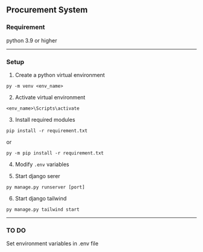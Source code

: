 ## Procurement System

### Requirement
 python 3.9 or higher

-----------

### Setup
1. Create a python virtual environment
```
py -m venv <env_name>
```
2. Activate virtual environment
```
<env_name>\Scripts\activate
```
3. Install required modules
```
pip install -r requirement.txt
```

or

```
py -m pip install -r requirement.txt
```

4. Modify `.env` variables

5. Start django serer
```
py manage.py runserver [port]
```

6. Start django tailwind
```
py manage.py tailwind start
```

----------------

### TO DO
Set environment variables in .env file
